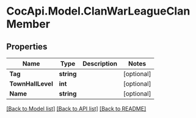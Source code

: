 # CocApi.Model.ClanWarLeagueClanMember
## Properties

Name | Type | Description | Notes
------------ | ------------- | ------------- | -------------
**Tag** | **string** |  | [optional] 
**TownHallLevel** | **int** |  | [optional] 
**Name** | **string** |  | [optional] 

[[Back to Model list]](../README.md#documentation-for-models) [[Back to API list]](../README.md#documentation-for-api-endpoints) [[Back to README]](../README.md)

